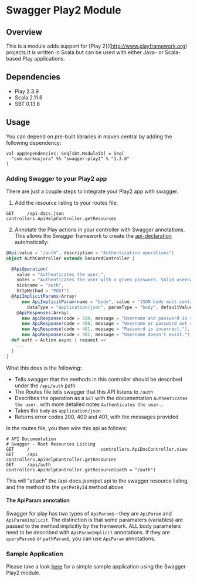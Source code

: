 # Swagger Play2 Module

## Overview
This is a module adds support for [Play 2]((http://www.playframework.org) projects.It is written in Scala but can be used with either Java- or Scala-based Play applications.

## Dependencies

* Play 2.3.9
* Scala 2.11.6
* SBT 0.13.8
 
Usage
-----

You can depend on pre-built libraries in maven central by adding the following dependency:

```
val appDependencies: Seq[sbt.ModuleID] = Seq(
  "com.markusjura" %% "swagger-play2" % "1.3.6"
)
```

### Adding Swagger to your Play2 app

There are just a couple steps to integrate your Play2 app with swagger.

1.  Add the resource listing to your routes file:

  ```
  GET     /api-docs.json        controllers.ApiHelpController.getResources
  ``` 

2. Annotate the Play actions in your controller with Swagger annotations. This allows the Swagger framework to create the [api-declaration](https://github.com/swagger-api/swagger-core/wiki/Annotations-1.5.X#resource-api-declaration) automatically:

  ```scala
  @Api(value = "/auth", description = "Authentication operations")
  object AuthController extends SecuredController {

    @ApiOperation(
      value = "Authenticates the user.",
      notes = "Authenticates the user with a given password. Valid usernames are `user-1` to `user-10`. The password is `pass`",
      nickname = "auth",
      httpMethod = "POST")
    @ApiImplicitParams(Array(
        new ApiImplicitParam(name = "body", value = "JSON body must contain a username and password.", required = false,
          dataType = "application/json", paramType = "body", defaultValue = authBodyDefaultValue)))
      @ApiResponses(Array(
        new ApiResponse(code = 200, message = "Username and password is valid. Returns a token. The token contains the encrypted username."),
        new ApiResponse(code = 400, message = "Username or password not supplied."),
        new ApiResponse(code = 401, message = "Password is incorrect."),
        new ApiResponse(code = 401, message = "Username doesn't exist.")))
    def auth = Action.async { request =>
      ...
    }
  }  
  ```

What this does is the following:

* Tells swagger that the methods in this controller should be described under the `/api/auth` path
* The Routes file tells swagger that this API listens to `/auth`
* Describes the operation as a `GET` with the documentation `Authenticates the user.` with more detailed notes `Authenticates the user..`
* Takes the `body` as `application/json`
* Returns error codes 200, 400 and 401, with the messages provided

In the routes file, you then wire this api as follows:

  ```
  # API Documentation
  # Swagger - Root Resources Listing
  GET     /                           controllers.ApiDocController.view
  GET     /api                        controllers.ApiHelpController.getResources
  GET     /api/auth                   controllers.ApiHelpController.getResource(path = "/auth")
  ```

This will "attach" the /api-docs.json/pet api to the swagger resource listing, and the method to the `getPetById` method above

#### The ApiParam annotation

Swagger for play has two types of `ApiParam`s--they are `ApiParam` and `ApiParamImplicit`.  The distinction is that some
paramaters (variables) are passed to the method implicitly by the framework.  ALL body parameters need to be described
with `ApiParamImplicit` annotations.  If they are `queryParam`s or `pathParam`s, you can use `ApiParam` annotations.

### Sample Application

Please take a look [here](https://github.com/markusjura/eplay-auth) for a simple sample application using the Swagger Play2 module. 
